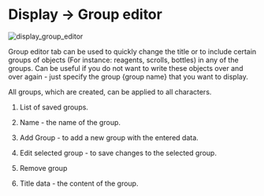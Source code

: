 # Display -> Group editor

![display_group_editor](http://www.imageup.ru/img290/2713056/tab_display_groupeditor.png)

Group editor tab can be used to quickly change the title or to include certain groups of objects (For instance: reagents, scrolls, bottles) in any of the groups. Can be useful if you do not want to write these objects over and over again - just specify the group {group name} that you want to display.

All groups, which are created, can be applied to all characters.

1) List of saved groups.

2) Name - the name of the group.

3) Add Group - to add a new group with the entered data.

4) Edit selected group - to save changes to the selected group.

5) Remove group

6) Title data - the content of the group.